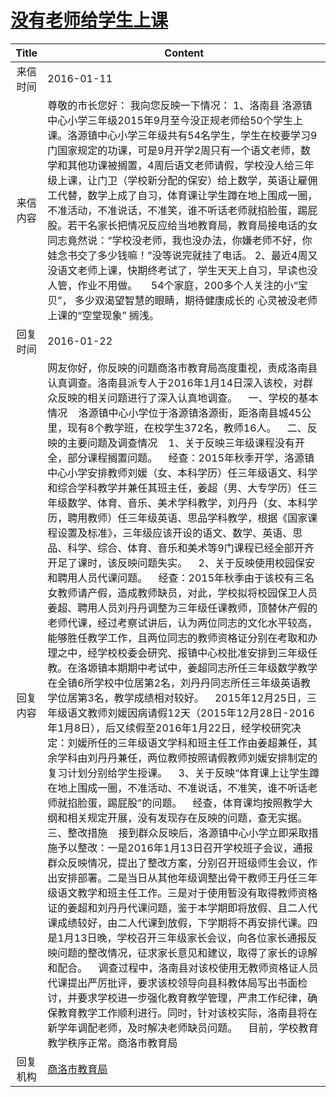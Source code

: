 # <a href="http://www.shangluo.gov.cn/zmhd/ldxxxx.jsp?urltype=leadermail.LeaderMailContentUrl&wbtreeid=1112&leadermailid=3463">没有老师给学生上课</a>
| Title |                                                                                                                                                                                                                                                                                                                                                                                                                                                                                                                                                                                                                                                                 Content                                                                                                                                                                                                                                                                                                                                                                                                                                                                                                                                                                                                                                                                 |
|:-----:|-----------------------------------------------------------------------------------------------------------------------------------------------------------------------------------------------------------------------------------------------------------------------------------------------------------------------------------------------------------------------------------------------------------------------------------------------------------------------------------------------------------------------------------------------------------------------------------------------------------------------------------------------------------------------------------------------------------------------------------------------------------------------------------------------------------------------------------------------------------------------------------------------------------------------------------------------------------------------------------------------------------------------------------------------------------------------------------------------------------------------------------------------------------------------------------------------------------------------------------------------------------------------------------------------------------------------------------------|
| 来信时间  | 2016-01-11                                                                                                                                                                                                                                                                                                                                                                                                                                                                                                                                                                                                                                                                                                                                                                                                                                                                                                                                                                                                                                                                                                                                                                                                                                                                                                                              |
| 来信内容  | 尊敬的市长您好： 我向您反映一下情况： 1、洛南县 洛源镇中心小学三年级2015年9月至今没正规老师给50个学生上课。洛源镇中心小学三年级共有54名学生，学生在校要学习9门国家规定的功课，可是9月开学2周只有一个语文老师，数学和其他功课被搁置，4周后语文老师请假，学校没人给三年级上课，让门卫（学校新分配的保安）给上数学，英语让雇佣工代替，数学上成了自习，体育课让学生蹲在地上围成一圈，不准活动，不准说话，不准笑，谁不听话老师就掐脸蛋，踢屁股。若干名家长把情况反应给当地教育局，教育局接电话的女同志竟然说：“学校没老师，我也没办法，你嫌老师不好，你娃念书交了多少钱嘛！”没等说完就挂了电话。 2、最近4周又没语文老师上课，快期终考试了，学生天天上自习，早读也没人管，作业不用做。     54个家庭，200多个人关注的小“宝贝”， 多少双渴望智慧的眼睛，期待健康成长的 心灵被没老师上课的“空堂现象” 搁浅。                                                                                                                                                                                                                                                                                                                                                                                                                                                                                                                                                                                                                                                                                                                                                                                                                                                                                                                    |
| 回复时间  | 2016-01-22                                                                                                                                                                                                                                                                                                                                                                                                                                                                                                                                                                                                                                                                                                                                                                                                                                                                                                                                                                                                                                                                                                                                                                                                                                                                                                                              |
| 回复内容  | 网友你好，你反映的问题商洛市教育局高度重视，责成洛南县认真调查。洛南县派专人于2016年1月14日深入该校，对群众反映的相关问题进行了深入认真地调查。    一、学校的基本情况    洛源镇中心小学位于洛源镇洛源街，距洛南县城45公里，现有8个教学班，在校学生372名，教师16人。    二、反映的主要问题及调查情况    1、关于反映三年级课程没有开全，部分课程搁置问题。    经查：2015年秋季开学，洛源镇中心小学安排教师刘媛（女、本科学历）任三年级语文、科学和综合学科教学并兼任其班主任，姜超（男、大专学历）任三年级数学、体育、音乐、美术学科教学，刘丹丹（女、本科学历，聘用教师）任三年级英语、思品学科教学，根据《国家课程设置及标准》，三年级应该开设的语文、数学、英语、思品、科学、综合、体育、音乐和美术等9门课程已经全部开齐开足了课时，该反映问题失实。    2、关于反映使用校园保安和聘用人员代课问题。    经查：2015年秋季由于该校有三名女教师请产假，造成教师缺员，对此，学校拟将校园保卫人员姜超、聘用人员刘丹丹调整为三年级任课教师，顶替休产假的老师代课，经过考察试讲后，认为两位同志的文化水平较高，能够胜任教学工作，且两位同志的教师资格证分别在考取和办理之中，经学校校委会研究、报镇中心校批准安排到三年级任教。在洛塬镇本期期中考试中，姜超同志所任三年级数学教学在全镇6所学校中位居第2名，刘丹丹同志所任三年级英语教学位居第3名，教学成绩相对较好。    2015年12月25日，三年级语文教师刘媛因病请假12天（2015年12月28日-2016年1月8日），后又续假至2016年1月22日，经学校研究决定：刘媛所任的三年级语文学科和班主任工作由姜超兼任，其余学科由刘丹丹兼任，两位教师按照请假教师刘媛安排制定的复习计划分别给学生授课。    3、关于反映“体育课上让学生蹲在地上围成一圈，不准活动、不准说话，不准笑，谁不听话老师就掐脸蛋，踢屁股”的问题。    经查，体育课均按照教学大纲和相关规定开展，没有发现存在反映的问题，查无实据。    三、整改措施    接到群众反映后，洛源镇中心小学立即采取措施予以整改：一是2016年1月13日召开学校班子会议，通报群众反映情况，提出了整改方案，分别召开班级师生会议，作出安排部署。二是当日从其他年级调整出骨干教师王丹任三年级语文教学和班主任工作。三是对于使用暂没有取得教师资格证的姜超和刘丹丹代课问题，鉴于本学期即将放假、且二人代课成绩较好，由二人代课到放假，下学期将不再安排代课。四是1月13日晚，学校召开三年级家长会议，向各位家长通报反映问题的整改情况，征求家长意见和建议，取得了家长的谅解和配合。    调查过程中，洛南县对该校使用无教师资格证人员代课提出严厉批评，要求该校领导向县科教体局写出书面检讨，并要求学校进一步强化教育教学管理，严肃工作纪律，确保教育教学工作顺利进行。同时，针对该校实际，洛南县将在新学年调配老师，及时解决老师缺员问题。    目前，学校教育教学秩序正常。商洛市教育局 |
| 回复机构  | <a href="../../categories/agencies/商洛市教育局.md">商洛市教育局</a>                                                                                                                                                                                                                                                                                                                                                                                                                                                                                                                                                                                                                                                                                                                                                                                                                                                                                                                                                                                                                                                                                                                                                                                                                                                                                |